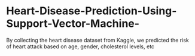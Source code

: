 # Heart-Disease-Prediction-Using-Support-Vector-Machine-
 By collecting the heart disease dataset from Kaggle, we predicted the risk of heart attack based
on age, gender, cholesterol levels, etc
